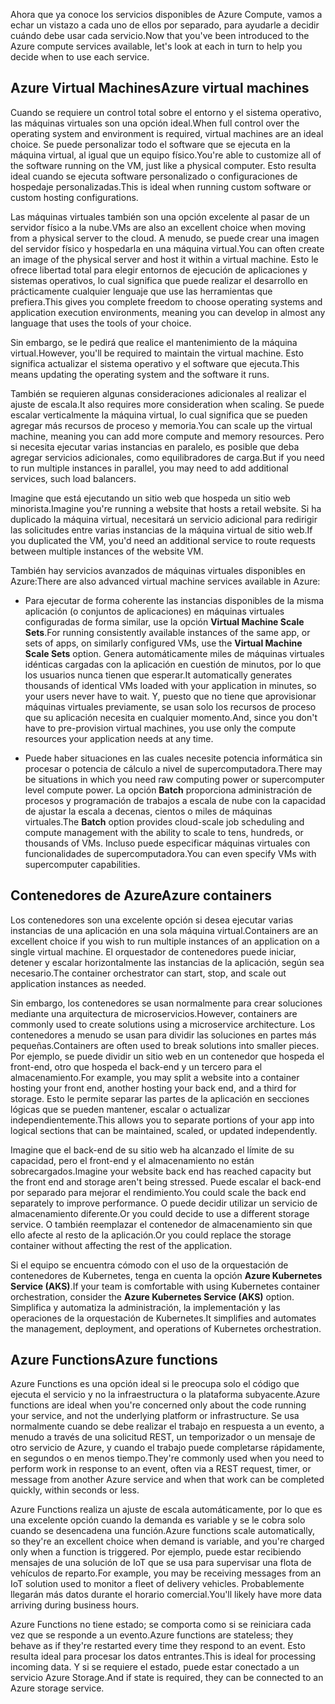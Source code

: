 <span data-ttu-id="c953d-101">Ahora que ya conoce los servicios disponibles de Azure Compute, vamos a echar un vistazo a cada uno de ellos por separado, para ayudarle a decidir cuándo debe usar cada servicio.</span><span class="sxs-lookup"><span data-stu-id="c953d-101">Now that you've been introduced to the Azure compute services available, let's look at each in turn to help you decide when to use each service.</span></span>

## <a name="azure-virtual-machines"></a><span data-ttu-id="c953d-102">Azure Virtual Machines</span><span class="sxs-lookup"><span data-stu-id="c953d-102">Azure virtual machines</span></span>

<span data-ttu-id="c953d-103">Cuando se requiere un control total sobre el entorno y el sistema operativo, las máquinas virtuales son una opción ideal.</span><span class="sxs-lookup"><span data-stu-id="c953d-103">When full control over the operating system and environment is required, virtual machines are an ideal choice.</span></span> <span data-ttu-id="c953d-104">Se puede personalizar todo el software que se ejecuta en la máquina virtual, al igual que un equipo físico.</span><span class="sxs-lookup"><span data-stu-id="c953d-104">You're able to customize all of the software running on the VM, just like a physical computer.</span></span> <span data-ttu-id="c953d-105">Esto resulta ideal cuando se ejecuta software personalizado o configuraciones de hospedaje personalizadas.</span><span class="sxs-lookup"><span data-stu-id="c953d-105">This is ideal when running custom software or custom hosting configurations.</span></span>

<span data-ttu-id="c953d-106">Las máquinas virtuales también son una opción excelente al pasar de un servidor físico a la nube.</span><span class="sxs-lookup"><span data-stu-id="c953d-106">VMs are also an excellent choice when moving from a physical server to the cloud.</span></span> <span data-ttu-id="c953d-107">A menudo, se puede crear una imagen del servidor físico y hospedarla en una máquina virtual.</span><span class="sxs-lookup"><span data-stu-id="c953d-107">You can often create an image of the physical server and host it within a virtual machine.</span></span> <span data-ttu-id="c953d-108">Esto le ofrece libertad total para elegir entornos de ejecución de aplicaciones y sistemas operativos, lo cual significa que puede realizar el desarrollo en prácticamente cualquier lenguaje que use las herramientas que prefiera.</span><span class="sxs-lookup"><span data-stu-id="c953d-108">This gives you complete freedom to choose operating systems and application execution environments, meaning you can develop in almost any language that uses the tools of your choice.</span></span>

<span data-ttu-id="c953d-109">Sin embargo, se le pedirá que realice el mantenimiento de la máquina virtual.</span><span class="sxs-lookup"><span data-stu-id="c953d-109">However, you'll be required to maintain the virtual machine.</span></span> <span data-ttu-id="c953d-110">Esto significa actualizar el sistema operativo y el software que ejecuta.</span><span class="sxs-lookup"><span data-stu-id="c953d-110">This means updating the operating system and the software it runs.</span></span> 

<span data-ttu-id="c953d-111">También se requieren algunas consideraciones adicionales al realizar el ajuste de escala.</span><span class="sxs-lookup"><span data-stu-id="c953d-111">It also requires more consideration when scaling.</span></span> <span data-ttu-id="c953d-112">Se puede escalar verticalmente la máquina virtual, lo cual significa que se pueden agregar más recursos de proceso y memoria.</span><span class="sxs-lookup"><span data-stu-id="c953d-112">You can scale up the virtual machine, meaning you can add more compute and memory resources.</span></span> <span data-ttu-id="c953d-113">Pero si necesita ejecutar varias instancias en paralelo, es posible que deba agregar servicios adicionales, como equilibradores de carga.</span><span class="sxs-lookup"><span data-stu-id="c953d-113">But if you need to run multiple instances in parallel, you may need to add additional services, such load balancers.</span></span>

<span data-ttu-id="c953d-114">Imagine que está ejecutando un sitio web que hospeda un sitio web minorista.</span><span class="sxs-lookup"><span data-stu-id="c953d-114">Imagine you're running a website that hosts a retail website.</span></span> <span data-ttu-id="c953d-115">Si ha duplicado la máquina virtual, necesitará un servicio adicional para redirigir las solicitudes entre varias instancias de la máquina virtual de sitio web.</span><span class="sxs-lookup"><span data-stu-id="c953d-115">If you duplicated the VM, you'd need an additional service to route requests between multiple instances of the website VM.</span></span>

<span data-ttu-id="c953d-116">También hay servicios avanzados de máquinas virtuales disponibles en Azure:</span><span class="sxs-lookup"><span data-stu-id="c953d-116">There are also advanced virtual machine services available in Azure:</span></span>

* <span data-ttu-id="c953d-117">Para ejecutar de forma coherente las instancias disponibles de la misma aplicación (o conjuntos de aplicaciones) en máquinas virtuales configuradas de forma similar, use la opción **Virtual Machine Scale Sets**.</span><span class="sxs-lookup"><span data-stu-id="c953d-117">For running consistently available instances of the same app, or sets of apps, on similarly configured VMs, use the **Virtual Machine Scale Sets** option.</span></span> <span data-ttu-id="c953d-118">Genera automáticamente miles de máquinas virtuales idénticas cargadas con la aplicación en cuestión de minutos, por lo que los usuarios nunca tienen que esperar.</span><span class="sxs-lookup"><span data-stu-id="c953d-118">It automatically generates thousands of identical VMs loaded with your application in minutes, so your users never have to wait.</span></span> <span data-ttu-id="c953d-119">Y, puesto que no tiene que aprovisionar máquinas virtuales previamente, se usan solo los recursos de proceso que su aplicación necesita en cualquier momento.</span><span class="sxs-lookup"><span data-stu-id="c953d-119">And, since you don't have to pre-provision virtual machines, you use only the compute resources your application needs at any time.</span></span>

* <span data-ttu-id="c953d-120">Puede haber situaciones en las cuales necesite potencia informática sin procesar o potencia de cálculo a nivel de supercomputadora.</span><span class="sxs-lookup"><span data-stu-id="c953d-120">There may be situations in which you need raw computing power or supercomputer level compute power.</span></span> <span data-ttu-id="c953d-121">La opción **Batch** proporciona administración de procesos y programación de trabajos a escala de nube con la capacidad de ajustar la escala a decenas, cientos o miles de máquinas virtuales.</span><span class="sxs-lookup"><span data-stu-id="c953d-121">The **Batch** option provides cloud-scale job scheduling and compute management with the ability to scale to tens, hundreds, or thousands of VMs.</span></span> <span data-ttu-id="c953d-122">Incluso puede especificar máquinas virtuales con funcionalidades de supercomputadora.</span><span class="sxs-lookup"><span data-stu-id="c953d-122">You can even specify VMs with supercomputer capabilities.</span></span>

## <a name="azure-containers"></a><span data-ttu-id="c953d-123">Contenedores de Azure</span><span class="sxs-lookup"><span data-stu-id="c953d-123">Azure containers</span></span>

<span data-ttu-id="c953d-124">Los contenedores son una excelente opción si desea ejecutar varias instancias de una aplicación en una sola máquina virtual.</span><span class="sxs-lookup"><span data-stu-id="c953d-124">Containers are an excellent choice if you wish to run multiple instances of an application on a single virtual machine.</span></span> <span data-ttu-id="c953d-125">El orquestador de contenedores puede iniciar, detener y escalar horizontalmente las instancias de la aplicación, según sea necesario.</span><span class="sxs-lookup"><span data-stu-id="c953d-125">The container orchestrator can start, stop, and scale out application instances as needed.</span></span>

<span data-ttu-id="c953d-126">Sin embargo, los contenedores se usan normalmente para crear soluciones mediante una arquitectura de microservicios.</span><span class="sxs-lookup"><span data-stu-id="c953d-126">However, containers are commonly used to create solutions using a microservice architecture.</span></span> <span data-ttu-id="c953d-127">Los contenedores a menudo se usan para dividir las soluciones en partes más pequeñas.</span><span class="sxs-lookup"><span data-stu-id="c953d-127">Containers are often used to break solutions into smaller pieces.</span></span> <span data-ttu-id="c953d-128">Por ejemplo, se puede dividir un sitio web en un contenedor que hospeda el front-end, otro que hospeda el back-end y un tercero para el almacenamiento.</span><span class="sxs-lookup"><span data-stu-id="c953d-128">For example, you may split a website into a container hosting your front end, another hosting your back end, and a third for storage.</span></span> <span data-ttu-id="c953d-129">Esto le permite separar las partes de la aplicación en secciones lógicas que se pueden mantener, escalar o actualizar independientemente.</span><span class="sxs-lookup"><span data-stu-id="c953d-129">This allows you to separate portions of your app into logical sections that can be maintained, scaled, or updated independently.</span></span>

<span data-ttu-id="c953d-130">Imagine que el back-end de su sitio web ha alcanzado el límite de su capacidad, pero el front-end y el almacenamiento no están sobrecargados.</span><span class="sxs-lookup"><span data-stu-id="c953d-130">Imagine your website back end has reached capacity but the front end and storage aren't being stressed.</span></span> <span data-ttu-id="c953d-131">Puede escalar el back-end por separado para mejorar el rendimiento.</span><span class="sxs-lookup"><span data-stu-id="c953d-131">You could scale the back end separately to improve performance.</span></span> <span data-ttu-id="c953d-132">O puede decidir utilizar un servicio de almacenamiento diferente.</span><span class="sxs-lookup"><span data-stu-id="c953d-132">Or you could decide to use a different storage service.</span></span> <span data-ttu-id="c953d-133">O también reemplazar el contenedor de almacenamiento sin que ello afecte al resto de la aplicación.</span><span class="sxs-lookup"><span data-stu-id="c953d-133">Or you could replace the storage container without affecting the rest of the application.</span></span>

 <span data-ttu-id="c953d-134">Si el equipo se encuentra cómodo con el uso de la orquestación de contenedores de Kubernetes, tenga en cuenta la opción **Azure Kubernetes Service (AKS)**.</span><span class="sxs-lookup"><span data-stu-id="c953d-134">If your team is comfortable with using Kubernetes container orchestration, consider the **Azure Kubernetes Service (AKS)** option.</span></span> <span data-ttu-id="c953d-135">Simplifica y automatiza la administración, la implementación y las operaciones de la orquestación de Kubernetes.</span><span class="sxs-lookup"><span data-stu-id="c953d-135">It simplifies and automates the management, deployment, and operations of Kubernetes orchestration.</span></span>

## <a name="azure-functions"></a><span data-ttu-id="c953d-136">Azure Functions</span><span class="sxs-lookup"><span data-stu-id="c953d-136">Azure functions</span></span>

<span data-ttu-id="c953d-137">Azure Functions es una opción ideal si le preocupa solo el código que ejecuta el servicio y no la infraestructura o la plataforma subyacente.</span><span class="sxs-lookup"><span data-stu-id="c953d-137">Azure functions are ideal when you're concerned only about the code running your service, and not the underlying platform or infrastructure.</span></span> <span data-ttu-id="c953d-138">Se usa normalmente cuando se debe realizar el trabajo en respuesta a un evento, a menudo a través de una solicitud REST, un temporizador o un mensaje de otro servicio de Azure, y cuando el trabajo puede completarse rápidamente, en segundos o en menos tiempo.</span><span class="sxs-lookup"><span data-stu-id="c953d-138">They're commonly used when you need to perform work in response to an event, often via a REST request, timer, or message from another Azure service and when that work can be completed quickly, within seconds or less.</span></span>

<span data-ttu-id="c953d-139">Azure Functions realiza un ajuste de escala automáticamente, por lo que es una excelente opción cuando la demanda es variable y se le cobra solo cuando se desencadena una función.</span><span class="sxs-lookup"><span data-stu-id="c953d-139">Azure functions scale automatically, so they're an excellent choice when demand is variable, and you're charged only when a function is triggered.</span></span> <span data-ttu-id="c953d-140">Por ejemplo, puede estar recibiendo mensajes de una solución de IoT que se usa para supervisar una flota de vehículos de reparto.</span><span class="sxs-lookup"><span data-stu-id="c953d-140">For example, you may be receiving messages from an IoT solution used to monitor a fleet of delivery vehicles.</span></span> <span data-ttu-id="c953d-141">Probablemente llegarán más datos durante el horario comercial.</span><span class="sxs-lookup"><span data-stu-id="c953d-141">You'll likely have more data arriving during business hours.</span></span>

<span data-ttu-id="c953d-142">Azure Functions no tiene estado; se comporta como si se reiniciara cada vez que se responde a un evento.</span><span class="sxs-lookup"><span data-stu-id="c953d-142">Azure functions are stateless; they behave as if they're restarted every time they respond to an event.</span></span> <span data-ttu-id="c953d-143">Esto resulta ideal para procesar los datos entrantes.</span><span class="sxs-lookup"><span data-stu-id="c953d-143">This is ideal for processing incoming data.</span></span> <span data-ttu-id="c953d-144">Y si se requiere el estado, puede estar conectado a un servicio Azure Storage.</span><span class="sxs-lookup"><span data-stu-id="c953d-144">And if state is required, they can be connected to an Azure storage service.</span></span>
